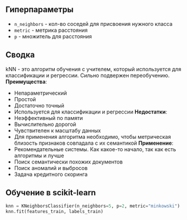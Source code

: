 ## Гиперпараметры
- `n_neighbors` - кол-во соседей для присвоения нужного класса
- `metric` - метрика расстояния
- `p` - множитель для расстояния
## Сводка
kNN - это алгоритм обучения с учителем, который используется для классификации и регрессии. Сильно подвержен переобучению. 
**Преимущества**:
- Непараметрический
- Простой
- Достаточно точный
- Используется для классификации и регрессии
**Недостатки**:
- Неэффективный по памяти
- Вычислительно дорогой
- Чувствителен к масштабу данных
- Для применения алгоритма необходимо, чтобы метрическая близость признаков совпадала с их семантикой
**Применение**:
- Рекомендательные системы. Как какое-то начало, так как есть алгоритмы и лучше
- Поиск семантически похожих документов
- Поиск аномалий и выбросов
- Задача кредитного скоринга
## Обучение в scikit-learn
```python
knn = KNeighborsClassifier(n_neighbors=5, p=2, metric="minkowski")
knn.fit(features_train, labels_train)
```